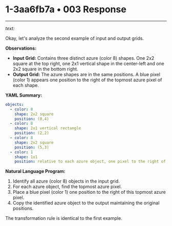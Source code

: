 # 1-3aa6fb7a • 003 Response

---

*text:*

Okay, let's analyze the second example of input and output grids.

**Observations:**

*   **Input Grid:**  Contains three distinct azure (color 8) shapes. One 2x2 square at the top right, one 2x1 vertical shape in the center-left and one 2x2 square in the bottom right.
*   **Output Grid:** The azure shapes are in the same positions. A blue pixel (color 1) appears one position to the right of the topmost azure pixel of each shape.

**YAML Summary:**

```yaml
objects:
  - color: 8
    shape: 2x2 square
    position: (0,4)
  - color: 8
    shape: 2x1 vertical rectangle
    position: (2,2)
  - color: 8
    shape: 2x2 square
    position: (5,3)
  - color: 1
    shape: 1x1
    position: relative to each azure object, one pixel to the right of the top azure pixel.
```

**Natural Language Program:**

1.  Identify all azure (color 8) objects in the input grid.
2.  For each azure object, find the topmost azure pixel.
3.  Place a blue pixel (color 1) one position to the right of this topmost azure pixel.
4.  Copy the identified azure object to the output maintaining the original positions.

The transformation rule is identical to the first example.

